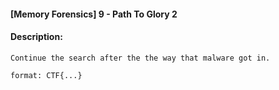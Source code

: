 #### [Memory Forensics] 9 - Path To Glory 2  

#### Description:   

```
Continue the search after the the way that malware got in.

format: CTF{...}
```

